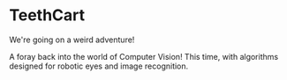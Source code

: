 # TeethCart
We're going on a weird adventure!

A foray back into the world of Computer Vision!
This time, with algorithms designed for robotic eyes and image recognition.
